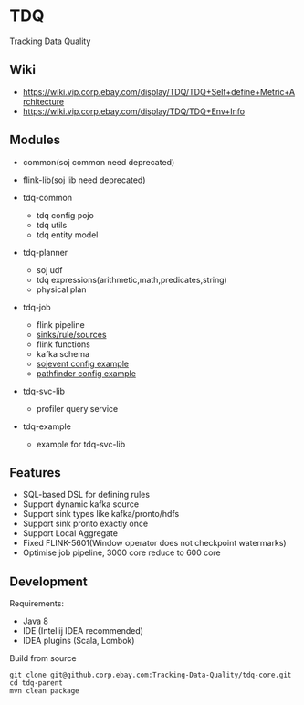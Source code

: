 # TDQ
Tracking Data Quality

## Wiki
- https://wiki.vip.corp.ebay.com/display/TDQ/TDQ+Self+define+Metric+Architecture
- https://wiki.vip.corp.ebay.com/display/TDQ/TDQ+Env+Info

## Modules
* common(soj common need deprecated)
* flink-lib(soj lib need deprecated)

* tdq-common
  * tdq config pojo
  * tdq utils
  * tdq entity model 
  
* tdq-planner
  * soj udf
  * tdq expressions(arithmetic,math,predicates,string)
  * physical plan
  
* tdq-job
  * flink pipeline 
  * [sinks/rule/sources](./tdq-job/conf.md)
  * flink functions
  * kafka schema
  * [sojevent config example](./tdq-job/src/test/resources/metrics/sojevent_tdq/tdq.pre_prod.sojevent_tdq.json)
  * [pathfinder config example](./tdq-job/src/test/resources/metrics/pathfinder/tdq.pre_prod.pathfinder.json)
  
* tdq-svc-lib
  * profiler query service
  
* tdq-example
  * example for tdq-svc-lib

## Features
* SQL-based DSL for defining rules
* Support dynamic kafka source
* Support sink types like kafka/pronto/hdfs
* Support sink pronto exactly once
* Support Local Aggregate
* Fixed FLINK-5601(Window operator does not checkpoint watermarks)
* Optimise job pipeline, 3000 core reduce to 600 core

## Development
Requirements:

* Java 8
* IDE (Intellij IDEA recommended)
* IDEA plugins (Scala, Lombok)

Build from source
```
git clone git@github.corp.ebay.com:Tracking-Data-Quality/tdq-core.git
cd tdq-parent
mvn clean package
```
